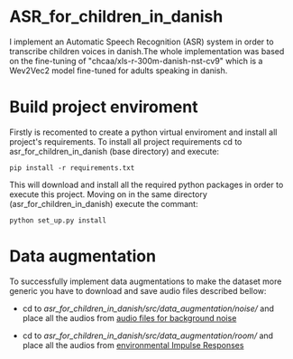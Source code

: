# ASR_for_children_in_danish
I implement an Automatic Speech Recognition (ASR) system in order to transcribe children voices in danish.The whole implementation was based on the fine-tuning of  "chcaa/xls-r-300m-danish-nst-cv9"  which is a Wev2Vec2 model fine-tuned for adults speaking in danish.


# Build project enviroment
Firstly is recomented to create a python virtual enviroment and install all project's requirements. To install all project requirements cd to asr_for_children_in_danish (base directory) and execute:


```
pip install -r requirements.txt
```
This will download and install all the required python packages in order to execute this project. Moving on in the same directory (asr_for_children_in_danish) execute the commant:
```
python set_up.py install
```
# Data augmentation
To successfully implement data augmentations to make the dataset more generic you have to download and save audio files described bellow:
-  cd to *asr_for_children_in_danish/src/data_augmentation/noise/* and place all the audios from [audio files for background noise](https://www.openslr.org/17/)

- cd to *asr_for_children_in_danish/src/data_augmentation/room/* and place all the audios from  [environmental Impulse Responses ](https://mcdermottlab.mit.edu/Reverb/IR_Survey.html)
